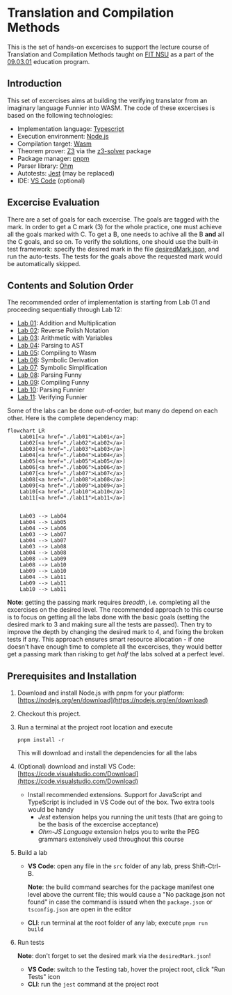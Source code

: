# Translation and Compilation Methods

This is the set of hands-on excercises to support the lecture course of Translation and Compilation Methods taught on
[FIT NSU](https://www.nsu.ru/n/information-technologies-department/) as a part of the [09.03.01](https://www.nsu.ru/n/information-technologies-department/education_fit/programs/OOP/09-03-01/piikn/piikn.php) education program.

## Introduction

This set of excercises aims at building the verifying translator from an imaginary language Funnier into WASM.
The code of these excercises is based on the following technologies:

- Implementation language: [Typescript](https://www.typescriptlang.org/)
- Execution environment: [Node.js](https://nodejs.org/)
- Compilation target: [Wasm](https://webassembly.org/)
- Theorem prover: [Z3](https://github.com/Z3Prover/z3) via the [z3-solver](https://www.npmjs.com/package/z3-solver) package
- Package manager: [pnpm](https://pnpm.io/)
- Parser library: [Ohm](https://ohmjs.org/)
- Autotests: [Jest](https://jestjs.io/) (may be replaced)
- IDE: [VS Code](https://code.visualstudio.com/) (optional)

## Excercise Evaluation

There are a set of goals for each excercise. The goals are tagged with the mark. In order to get a C mark (3) for the whole practice, one must achieve all the goals marked with C. To get a B, one needs to achive all the B **and** all the C goals, and so on.
To verify the solutions, one should use the built-in test framework: specify the desired mark in the file [desiredMark.json](desiredMark.json), and run the auto-tests. The tests for the goals above the requested mark would be automatically skipped.

## Contents and Solution Order

The recommended order of implementation is starting from Lab 01 and proceeding sequentially through Lab 12:

- [Lab 01](./lab01/): Addition and Multiplication
- [Lab 02](./lab02/): Reverse Polish Notation
- [Lab 03](./lab03/): Arithmetic with Variables
- [Lab 04](./lab04/): Parsing to AST
- [Lab 05](./lab05/): Compiling to Wasm
- [Lab 06](./lab06/): Symbolic Derivation
- [Lab 07](./lab07/): Symbolic Simplification
- [Lab 08](./lab08/): Parsing Funny
- [Lab 09](./lab09/): Compiling Funny
- [Lab 10](./lab10/): Parsing Funnier
- [Lab 11](./lab11/): Verifying Funnier

Some of the labs can be done out-of-order, but many do depend on each other. Here is the complete dependency map:

```mermaid
flowchart LR
    Lab01[<a href="./lab01">Lab01</a>]
    Lab02[<a href="./lab02">Lab02</a>]
    Lab03[<a href="./lab03">Lab03</a>]
    Lab04[<a href="./lab04">Lab04</a>]
    Lab05[<a href="./lab05">Lab05</a>]
    Lab06[<a href="./lab06">Lab06</a>]
    Lab07[<a href="./lab07">Lab07</a>]
    Lab08[<a href="./lab08">Lab08</a>]
    Lab09[<a href="./lab09">Lab09</a>]
    Lab10[<a href="./lab10">Lab10</a>]
    Lab11[<a href="./lab11">Lab11</a>]

    
    Lab03 --> Lab04
    Lab04 --> Lab05
    Lab04 --> Lab06
    Lab03 --> Lab07
    Lab04 --> Lab07
    Lab03 --> Lab08
    Lab04 --> Lab08
    Lab08 --> Lab09
    Lab08 --> Lab10
    Lab09 --> Lab10
    Lab04 --> Lab11
    Lab09 --> Lab11
    Lab10 --> Lab11
```

**Note**: getting the passing mark requires *breadth*, i.e. completing all the excercises on the desired level. The recommended approach to this course is to focus on getting all the labs done with the basic goals (setting the desired mark to 3 and making sure all the tests are passed). Then try to improve the depth by changing the desired mark to 4, and fixing the broken tests if any.
This approach ensures smart resource allocation - if one doesn't have enough time to complete all the excercises, they would better get a passing mark than risking to get *half* the labs solved at a perfect level.

## Prerequisites and Installation

1. Download and install Node.js with pnpm for your platform: [https://nodejs.org/en/download](https://nodejs.org/en/download)
2. Checkout this project.
3. Run a terminal at the project root location and execute

   ```pnpm install -r```

   This will download and install the dependencies for all the labs
4. (Optional) download and install VS Code: [https://code.visualstudio.com/Download](https://code.visualstudio.com/Download)
   - Install recommended extensions. Support for JavaScript and TypeScript is included in VS Code out of the box.
   Two extra tools would be handy
      - *Jest* extension helps you running the unit tests (that are going to be the basis of the excercise acceptance)
      - *Ohm-JS Language* extension helps you to write the PEG grammars extensively used throughout this course

5. Build a lab
   - **VS Code**: open any file in the ```src``` folder of any lab, press Shift-Ctrl-B.

     **Note**: the build command searches for the package manifest one level above the current file; this would cause a "No package.json not found" in case the command is issued when the ```package.json``` or ```tsconfig.json``` are open in the editor

   - **CLI**: run terminal at the root folder of any lab; execute ```pnpm run build```

6. Run tests

   **Note**: don't forget to set the desired mark via the ```desiredMark.json```!
   - **VS Code**: switch to the Testing tab, hover the project root, click "Run Tests" icon
   - **CLI**: run the ```jest``` command at the project root
